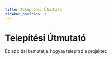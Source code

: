 ```yaml
---
title: Telepítési Útmutató
sidebar_position: 1
---
```


# Telepítési Útmutató

Ez az oldal bemutatja, hogyan telepítsd a projektet.
